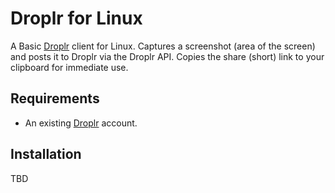 # Droplr for Linux
A Basic [Droplr](https://d.pr/) client for Linux. Captures a screenshot (area of the screen) and posts it to Droplr via the Droplr API. Copies the share (short) link to your clipboard for immediate use.

## Requirements
* An existing [Droplr](https://d.pr/) account.

## Installation
TBD